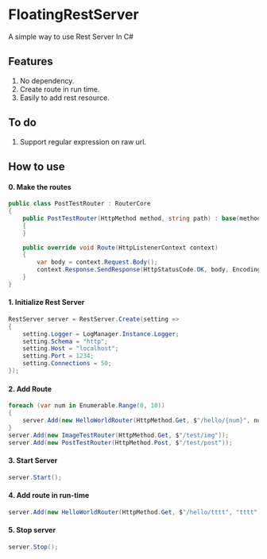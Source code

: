 # FloatingRestServer
A simple way to use Rest Server In C#

## Features

1. No dependency.
2. Create route in run time.
3. Easily to add rest resource.

## To do 

1. Support regular expression on raw url.

## How to use

#### 0. Make the routes

~~~C#
public class PostTestRouter : RouterCore
{
    public PostTestRouter(HttpMethod method, string path) : base(method, path)
    {
    }

    public override void Route(HttpListenerContext context)
    {
        var body = context.Request.Body();
        context.Response.SendResponse(HttpStatusCode.OK, body, Encoding.UTF8);
    }
}
~~~

#### 1. Initialize Rest Server
~~~C#
RestServer server = RestServer.Create(setting =>
{
    setting.Logger = LogManager.Instance.Logger;
    setting.Schema = "http";
    setting.Host = "localhost";
    setting.Port = 1234;
    setting.Connections = 50;
});
~~~

#### 2. Add Route
~~~C#
foreach (var num in Enumerable.Range(0, 10))
{
    server.Add(new HelloWorldRouter(HttpMethod.Get, $"/hello/{num}", num.ToString()));
}
server.Add(new ImageTestRouter(HttpMethod.Get, $"/test/img"));
server.Add(new PostTestRouter(HttpMethod.Post, $"/test/post"));
~~~

#### 3. Start Server
~~~C#
server.Start();
~~~

#### 4. Add route in run-time
~~~C#
server.Add(new HelloWorldRouter(HttpMethod.Get, $"/hello/tttt", "tttt"));
~~~

#### 5. Stop server
~~~C#
server.Stop();
~~~


